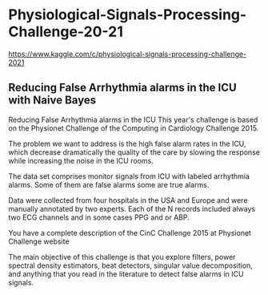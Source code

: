 # Physiological-Signals-Processing-Challenge-20-21

https://www.kaggle.com/c/physiological-signals-processing-challenge-2021

## Reducing False Arrhythmia alarms in the ICU with Naive Bayes

Reducing False Arrhythmia alarms in the ICU
This year's challenge is based on the Physionet Challenge of the Computing in Cardiology Challenge 2015.

The problem we want to address is the high false alarm rates in the ICU, which decrease dramatically the quality of the care by slowing the response while increasing the noise in the ICU rooms.

The data set comprises monitor signals from ICU with labeled arrhythmia alarms. Some of them are false alarms some are true alarms.

Data were collected from four hospitals in the USA and Europe and were manually annotated by two experts. Each of the N records included always two ECG channels and in some cases PPG and or ABP.

You have a complete description of the CinC Challenge 2015 at Physionet Challenge website

The main objective of this challenge is that you explore filters, power spectral density estimators, beat detectors, singular value decomposition, and anything that you read in the literature to detect false alarms in ICU signals.
